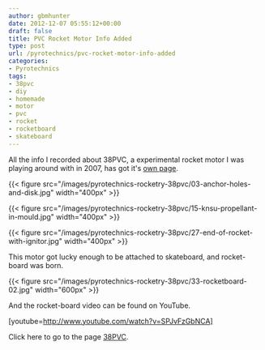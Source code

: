 ```yaml
---
author: gbmhunter
date: 2012-12-07 05:55:12+00:00
draft: false
title: PVC Rocket Motor Info Added
type: post
url: /pyrotechnics/pvc-rocket-motor-info-added
categories:
- Pyrotechnics
tags:
- 38pvc
- diy
- homemade
- motor
- pvc
- rocket
- rocketboard
- skateboard
---
```


All the info I recorded about 38PVC, a experimental rocket motor I was playing around with in 2007, has got it's [own page](http://blog.mbedded.ninja/pyrotechnics/rocketry/projects/38pvc).

{{< figure src="/images/pyrotechnics-rocketry-38pvc/03-anchor-holes-and-disk.jpg"   width="400px" >}}

{{< figure src="/images/pyrotechnics-rocketry-38pvc/15-knsu-propellant-in-mould.jpg"   width="400px" >}}

{{< figure src="/images/pyrotechnics-rocketry-38pvc/27-end-of-rocket-with-ignitor.jpg"   width="400px" >}}

This motor got lucky enough to be attached to skateboard, and rocket-board was born.

{{< figure src="/images/pyrotechnics-rocketry-38pvc/33-rocketboard-02.jpg"   width="600px" >}}

And the rocket-board video can be found on YouTube.

[youtube=http://www.youtube.com/watch?v=SPJvFzGbNCA]

Click here to go to the page [38PVC](http://blog.mbedded.ninja/pyrotechnics/rocketry/projects/38pvc).
